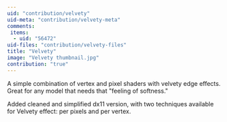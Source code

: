 ```yaml
---
uid: "contribution/velvety"
uid-meta: "contribution/velvety-meta"
comments: 
 items: 
  - uid: "56472"
uid-files: "contribution/velvety-files"
title: "Velvety"
image: "Velvety thumbnail.jpg"
contribution: "true"
---
```


A simple combination of vertex and pixel shaders with velvety edge effects.
Great for any model that needs that "feeling of softness."

Added cleaned and simplified dx11 version, with two techniques available for Velvety effect: per pixels and per vertex.
  